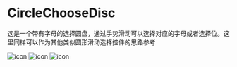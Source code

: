 # CircleChooseDisc

这是一个带有字母的选择圆盘，通过手势滑动可以选择对应的字母或者选择位。这里同样可以作为其他类似圆形滑动选择控件的思路参考

![icon](https://github.com/wangjia55/CircleChooseDisc/blob/master/screen_shot1.png)
![icon](https://github.com/wangjia55/CircleChooseDisc/blob/master/screen_shot2.png)
![icon](https://github.com/wangjia55/CircleChooseDisc/blob/master/screen_shot3.png)
